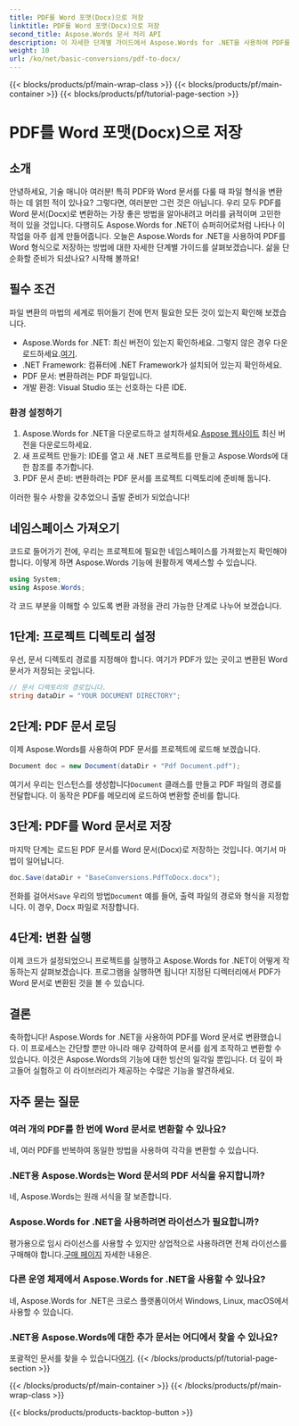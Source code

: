 ```yaml
---
title: PDF를 Word 포맷(Docx)으로 저장
linktitle: PDF를 Word 포맷(Docx)으로 저장
second_title: Aspose.Words 문서 처리 API
description: 이 자세한 단계별 가이드에서 Aspose.Words for .NET을 사용하여 PDF를 Word 문서(Docx)로 변환하는 방법을 알아보세요. 개발자에게 완벽합니다.
weight: 10
url: /ko/net/basic-conversions/pdf-to-docx/
---
```


{{< blocks/products/pf/main-wrap-class >}}
{{< blocks/products/pf/main-container >}}
{{< blocks/products/pf/tutorial-page-section >}}

# PDF를 Word 포맷(Docx)으로 저장

## 소개

안녕하세요, 기술 매니아 여러분! 특히 PDF와 Word 문서를 다룰 때 파일 형식을 변환하는 데 얽힌 적이 있나요? 그렇다면, 여러분만 그런 것은 아닙니다. 우리 모두 PDF를 Word 문서(Docx)로 변환하는 가장 좋은 방법을 알아내려고 머리를 긁적이며 고민한 적이 있을 것입니다. 다행히도 Aspose.Words for .NET이 슈퍼히어로처럼 나타나 이 작업을 아주 쉽게 만들어줍니다. 오늘은 Aspose.Words for .NET을 사용하여 PDF를 Word 형식으로 저장하는 방법에 대한 자세한 단계별 가이드를 살펴보겠습니다. 삶을 단순화할 준비가 되셨나요? 시작해 볼까요!

## 필수 조건

파일 변환의 마법의 세계로 뛰어들기 전에 먼저 필요한 모든 것이 있는지 확인해 보겠습니다.

-  Aspose.Words for .NET: 최신 버전이 있는지 확인하세요. 그렇지 않은 경우 다운로드하세요.[여기](https://releases.aspose.com/words/net/).
- .NET Framework: 컴퓨터에 .NET Framework가 설치되어 있는지 확인하세요.
- PDF 문서: 변환하려는 PDF 파일입니다.
- 개발 환경: Visual Studio 또는 선호하는 다른 IDE.

### 환경 설정하기

1.  Aspose.Words for .NET을 다운로드하고 설치하세요.[Aspose 웹사이트](https://releases.aspose.com/words/net/) 최신 버전을 다운로드하세요.
2. 새 프로젝트 만들기: IDE를 열고 새 .NET 프로젝트를 만들고 Aspose.Words에 대한 참조를 추가합니다.
3. PDF 문서 준비: 변환하려는 PDF 문서를 프로젝트 디렉토리에 준비해 둡니다.

이러한 필수 사항을 갖추었으니 출발 준비가 되었습니다!

## 네임스페이스 가져오기

코드로 들어가기 전에, 우리는 프로젝트에 필요한 네임스페이스를 가져왔는지 확인해야 합니다. 이렇게 하면 Aspose.Words 기능에 원활하게 액세스할 수 있습니다.

```csharp
using System;
using Aspose.Words;
```

각 코드 부분을 이해할 수 있도록 변환 과정을 관리 가능한 단계로 나누어 보겠습니다.

## 1단계: 프로젝트 디렉토리 설정

우선, 문서 디렉토리 경로를 지정해야 합니다. 여기가 PDF가 있는 곳이고 변환된 Word 문서가 저장되는 곳입니다.

```csharp
// 문서 디렉토리의 경로입니다.
string dataDir = "YOUR DOCUMENT DIRECTORY";
```

## 2단계: PDF 문서 로딩

이제 Aspose.Words를 사용하여 PDF 문서를 프로젝트에 로드해 보겠습니다.

```csharp
Document doc = new Document(dataDir + "Pdf Document.pdf");
```

 여기서 우리는 인스턴스를 생성합니다`Document` 클래스를 만들고 PDF 파일의 경로를 전달합니다. 이 동작은 PDF를 메모리에 로드하여 변환할 준비를 합니다.

## 3단계: PDF를 Word 문서로 저장

마지막 단계는 로드된 PDF 문서를 Word 문서(Docx)로 저장하는 것입니다. 여기서 마법이 일어납니다.

```csharp
doc.Save(dataDir + "BaseConversions.PdfToDocx.docx");
```

 전화를 걸어서`Save` 우리의 방법`Document` 예를 들어, 출력 파일의 경로와 형식을 지정합니다. 이 경우, Docx 파일로 저장합니다.

## 4단계: 변환 실행

이제 코드가 설정되었으니 프로젝트를 실행하고 Aspose.Words for .NET이 어떻게 작동하는지 살펴보겠습니다. 프로그램을 실행하면 됩니다! 지정된 디렉터리에서 PDF가 Word 문서로 변환된 것을 볼 수 있습니다.

## 결론

축하합니다! Aspose.Words for .NET을 사용하여 PDF를 Word 문서로 변환했습니다. 이 프로세스는 간단할 뿐만 아니라 매우 강력하여 문서를 쉽게 조작하고 변환할 수 있습니다. 이것은 Aspose.Words의 기능에 대한 빙산의 일각일 뿐입니다. 더 깊이 파고들어 실험하고 이 라이브러리가 제공하는 수많은 기능을 발견하세요.

## 자주 묻는 질문

### 여러 개의 PDF를 한 번에 Word 문서로 변환할 수 있나요?
네, 여러 PDF를 반복하여 동일한 방법을 사용하여 각각을 변환할 수 있습니다.

### .NET용 Aspose.Words는 Word 문서의 PDF 서식을 유지합니까?
네, Aspose.Words는 원래 서식을 잘 보존합니다.

### Aspose.Words for .NET을 사용하려면 라이선스가 필요합니까?
 평가용으로 임시 라이선스를 사용할 수 있지만 상업적으로 사용하려면 전체 라이선스를 구매해야 합니다.[구매 페이지](https://purchase.aspose.com/buy) 자세한 내용은.

### 다른 운영 체제에서 Aspose.Words for .NET을 사용할 수 있나요?
네, Aspose.Words for .NET은 크로스 플랫폼이어서 Windows, Linux, macOS에서 사용할 수 있습니다.

### .NET용 Aspose.Words에 대한 추가 문서는 어디에서 찾을 수 있나요?
 포괄적인 문서를 찾을 수 있습니다[여기](https://reference.aspose.com/words/net/).
{{< /blocks/products/pf/tutorial-page-section >}}

{{< /blocks/products/pf/main-container >}}
{{< /blocks/products/pf/main-wrap-class >}}

{{< blocks/products/products-backtop-button >}}
